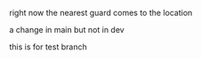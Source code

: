 right now the nearest guard comes to the location

a change in main but not in dev

this is for test branch
